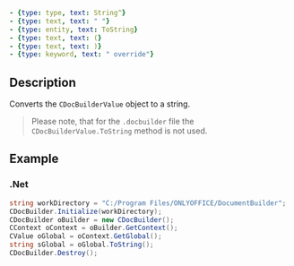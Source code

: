 ```yml signature
- {type: type, text: String^}
- {type: text, text: " "}
- {type: entity, text: ToString}
- {type: text, text: (}
- {type: text, text: )}
- {type: keyword, text: " override"}
```

## Description

Converts the `CDocBuilderValue` object to a string.

> Please note, that for the `.docbuilder` file the `CDocBuilderValue.ToString` method is not used.

## Example

### .Net

```cs
string workDirectory = "C:/Program Files/ONLYOFFICE/DocumentBuilder";
CDocBuilder.Initialize(workDirectory);
CDocBuilder oBuilder = new CDocBuilder();
CContext oContext = oBuilder.GetContext();
CValue oGlobal = oContext.GetGlobal();
string sGlobal = oGlobal.ToString();
CDocBuilder.Destroy();
```
